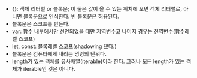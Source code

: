- {}: 객체 리터럴 or 블록문; 이 둘은 값이 올 수 있는 위치에 오면 객체 리터럴로, 아니면 블록문으로 인식한다. 빈 블록문은 허용된다.
- 블록문은 스코프를 만든다.
- var: 함수 내부에서만 선언되었을 때만 지역변수고 나머지 경우는 전역변수(함수레벨 스코프)
- let, const: 블록레벨 스코프(shadowing 됐다.)
- 블록문은 컴퓨터에게 내리는 명령의 단위다.
- length가 있는 객체를 유사배열(iterable)이라 한다. 그러나 모든 length가 있는 객체가 iterable인 것은 아니다.
